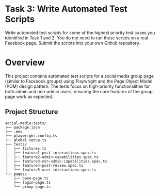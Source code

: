# Task 3: Write Automated Test Scripts
Write automated test scripts for some of the highest priority test cases you
identified in Task 1 and 2. You do not need to run these scripts on a real Facebook
page. Submit the scripts into your own Github repository.

# Overview
This project contains automated test scripts for a social media group page (similar to Facebook groups) using Playwright and the Page Object Model (POM) design pattern. The tests focus on high-priority functionalities for both admin and non-admin users, ensuring the core features of the group page work as expected.

## Project Structure
```
social-media-tests/
├── package.json
├── .env
├── playwright.config.ts
├── global.setup.ts
├── tests/
│   ├── fixtures.ts
│   ├── feature1-post-interactions.spec.ts
│   ├── feature2-admin-capabilities.spec.ts
│   ├── feature3-non-admin-capabilities.spec.ts
│   ├── feature4-post-review.spec.ts
│   └── feature5-user-interactions.spec.ts
└── pages/
    ├── base-page.ts
    ├── login-page.ts
    └── group-page.ts
```
